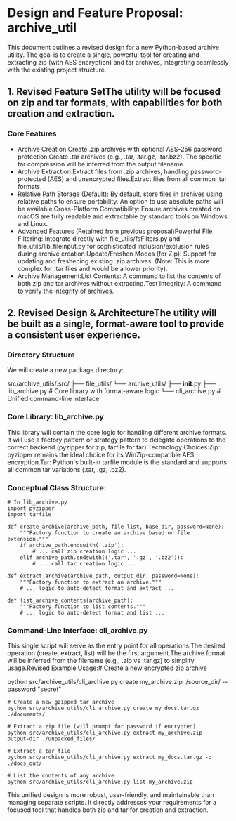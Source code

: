 # Design and Feature Proposal: archive_util

This document outlines a revised design for a new Python-based archive utility. The goal is to create a single, powerful tool for creating and extracting zip (with AES encryption) and tar archives, integrating seamlessly with the existing project structure.

## 1. Revised Feature SetThe utility will be focused on zip and tar formats, with capabilities for both creation and extraction.

### Core Features
* Archive Creation:Create .zip archives with optional AES-256 password protection.Create .tar archives (e.g., .tar, .tar.gz, .tar.bz2). The specific tar compression will be inferred from the output filename.
* Archive Extraction:Extract files from .zip archives, handling password-protected (AES) and unencrypted files.Extract files from all common .tar formats.
* Relative Path Storage (Default): By default, store files in archives using relative paths to ensure portability. An option to use absolute paths will be available.Cross-Platform Compatibility: Ensure archives created on macOS are fully readable and extractable by standard tools on Windows and Linux.
* Advanced Features (Retained from previous proposal)Powerful File Filtering: Integrate directly with file_utils/fsFilters.py and file_utils/lib_fileinput.py for sophisticated inclusion/exclusion rules during archive creation.Update/Freshen Modes (for Zip): Support for updating and freshening existing .zip archives. (Note: This is more complex for .tar files and would be a lower priority).
* Archive Management:List Contents: A command to list the contents of both zip and tar archives without extracting.Test Integrity: A command to verify the integrity of archives.

## 2. Revised Design & ArchitectureThe utility will be built as a single, format-aware tool to provide a consistent user experience.

### Directory Structure
We will create a new package directory: 

src/archive_utils/.src/
├── file_utils/
└── archive_utils/
    ├── __init__.py
    ├── lib_archive.py      # Core library with format-aware logic
    └── cli_archive.py      # Unified command-line interface

### Core Library: lib_archive.py
This library will contain the core logic for handling different archive formats. It will use a factory pattern or strategy pattern to delegate operations to the correct backend (pyzipper for zip, tarfile for tar).Technology Choices:Zip: pyzipper remains the ideal choice for its WinZip-compatible AES encryption.Tar: Python's built-in tarfile module is the standard and supports all common tar variations (.tar, .gz, .bz2).

### Conceptual Class Structure:
```
# In lib_archive.py
import pyzipper
import tarfile

def create_archive(archive_path, file_list, base_dir, password=None):
    """Factory function to create an archive based on file extension."""
    if archive_path.endswith('.zip'):
        # ... call zip creation logic ...
    elif archive_path.endswith(('.tar', '.gz', '.bz2')):
        # ... call tar creation logic ...

def extract_archive(archive_path, output_dir, password=None):
    """Factory function to extract an archive."""
    # ... logic to auto-detect format and extract ...

def list_archive_contents(archive_path):
    """Factory function to list contents."""
    # ... logic to auto-detect format and list ...
```

### Command-Line Interface: cli_archive.py
This single script will serve as the entry point for all operations.The desired operation (create, extract, list) will be the first argument.The archive format will be inferred from the filename (e.g., .zip vs .tar.gz) to simplify usage.Revised Example Usage:# Create a new encrypted zip archive

python src/archive_utils/cli_archive.py create my_archive.zip ./source_dir/ --password "secret"

```
# Create a new gzipped tar archive
python src/archive_utils/cli_archive.py create my_docs.tar.gz ./documents/

# Extract a zip file (will prompt for password if encrypted)
python src/archive_utils/cli_archive.py extract my_archive.zip --output-dir ./unpacked_files/

# Extract a tar file
python src/archive_utils/cli_archive.py extract my_docs.tar.gz -o ./docs_out/

# List the contents of any archive
python src/archive_utils/cli_archive.py list my_archive.zip
```

This unified design is more robust, user-friendly, and maintainable than managing separate scripts. It directly addresses your requirements for a focused tool that handles both zip and tar for creation and extraction.
